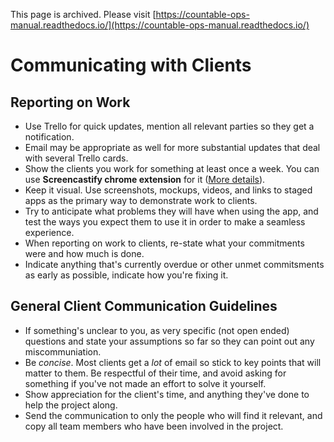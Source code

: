 This page is archived. Please visit [https://countable-ops-manual.readthedocs.io/](https://countable-ops-manual.readthedocs.io/)

# Communicating with Clients

## Reporting on Work
  
  * Use Trello for quick updates, mention all relevant parties so they get a notification.
  * Email may be appropriate as well for more substantial updates that deal with several Trello cards.
  * Show the clients you work for something at least once a week. You can use **Screencastify chrome extension** for it ([More details](../../peopleops/getting_started/PROJECT_MANAGEMENT.md)).
  * Keep it visual. Use screenshots, mockups, videos, and links to staged apps as the primary way to demonstrate work to clients.
  * Try to anticipate what problems they will have when using the app, and test the ways you expect them to use it in order to make a seamless experience.
  * When reporting on work to clients, re-state what your commitments were and how much is done.
  * Indicate anything that's currently overdue or other unmet commitsments as early as possible, indicate how you're fixing it.

## General Client Communication Guidelines

  * If something's unclear to you, as very specific (not open ended) questions and state your assumptions so far so they can point out any miscommuniation.
  * Be *concise*. Most clients get a *lot* of email so stick to key points that will matter to them. Be respectful of their time, and avoid asking for something if you've not made an effort to solve it yourself.
  * Show appreciation for the client's time, and anything they've done to help the project along.
  * Send the communication to only the people who will find it relevant, and copy all team members who have been involved in the project.
